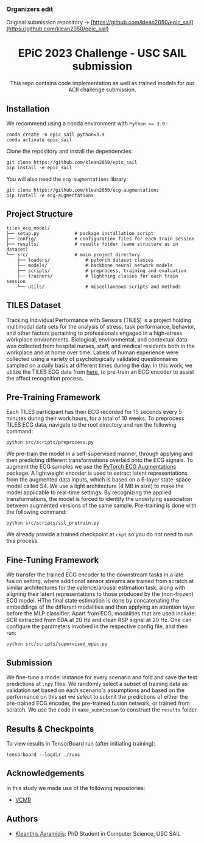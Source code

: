 ### Organizers edit
Original submission repository -> [https://github.com/klean2050/epic_sail](https://github.com/klean2050/epic_sail)


<div align="center">

# EPiC 2023 Challenge - USC SAIL submission
This repo contains code implementation as well as trained models for our ACII challenge submission.
  
</div>

## Installation

We recommend using a conda environment with ``Python >= 3.9`` :
```
conda create -n epic_sail python=3.9
conda activate epic_sail
```
Clone the repository and install the dependencies:
```
git clone https://github.com/klean2050/epic_sail
pip install -e epic_sail
```
You will also need the ``ecg-augmentations`` library:
```
git clone https://github.com/klean2050/ecg-augmentations
pip install -e ecg-augmentations
```

## Project Structure

```
tiles_ecg_model/
├── setup.py             # package installation script
├── config/              # configuration files for each train session
├── results/             # results folder (same structure as in dataset)
└── src/                 # main project directory
    ├── loaders/             # pytorch dataset classes
    ├── models/              # backbone neural network models
    ├── scripts/             # preprocess, training and evaluation
    ├── trainers/            # lightning classes for each train session
    └── utils/               # miscellaneous scripts and methods
```

## TILES Dataset

Tracking Individual Performance with Sensors (TILES) is a project holding multimodal data sets for the analysis of stress, task performance, behavior, and other factors pertaining to professionals engaged in a high-stress workplace environments. Biological, environmental, and contextual data was collected from hospital nurses, staff, and medical residents both in the workplace and at home over time. Labels of human experience were collected using a variety of psychologically validated questionnaires sampled on a daily basis at different times during the day. In this work, we utilize the TILES ECG data from [here](https://tiles-data.isi.edu/), to pre-train an ECG encoder to assist the affect recognition process.

## Pre-Training Framework

Each TILES participant has their ECG recorded for 15 seconds every 5 minutes during their work hours, for a total of 10 weeks. To preprocess TILES ECG data, navigate to the root directory and run the following command:
```
python src/scripts/preprocess.py
```

We pre-train the model in a self-supervised manner, through applying and then predicting different transformations overlaid onto the ECG signals. To augment the ECG samples we use the [PyTorch ECG Augmentations](https://github.com/klean2050/ecg-augmentations) package. A lightweight encoder is used to extract latent representations from the augmented data inputs, which is based on a 6-layer state-space model called S4. We use a light architecture (4 MB in size) to make the model applicable to real-time settings. By recognizing the applied transformations, the model is forced to identify the underlying association between augmented versions of the same sample. Pre-training is done with the following command:
```
python src/scripts/ssl_pretrain.py
```
We already provide a trained checkpoint at ``ckpt`` so you do not need to run this process.

## Fine-Tuning Framework

We transfer the trained ECG encoder to the downstream tasks in a late fusion setting, where additional sensor streams are trained from scratch at similar architectures for the valence/arousal estimation task, along with aligning their latent representations to those produced by the (non-frozen) ECG model. HThe final state estimation is done by concatenating the embeddings of the different modalities and then applying an attention layer before the MLP classifier. Apart from ECG, modalities that are used include: SCR extracted from EDA at 20 Hz and clean RSP signal at 20 Hz. One can configure the parameters involved in the respective config file, and then run:
```
python src/scripts/supervised_epic.py
```

## Submission

We fine-tune a model instance for every scenario and fold and save the test predictions at ``.npy`` files. We randomly select a subset of training data as validation set based on each scenario's assumptions and based on the performance on this set we select to submit the predictions of either the pre-trained ECG encoder, the pre-trained fusion network, or trained from scratch. We use the code in ``make_submission`` to construct the ``results`` folder.

## Results & Checkpoints

To view results in TensorBoard run (after initiating training):
```
tensorboard --logdir ./runs
```

## Acknowledgements

In this study we made use of the following repositories:

* [VCMR](https://github.com/klean2050/VCMR)


## Authors
* [Kleanthis Avramidis](https://klean2050.github.io): PhD Student in Computer Science, USC SAIL
